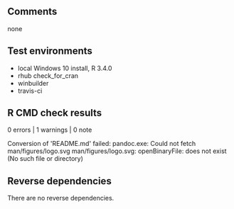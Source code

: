 ## Comments

none

## Test environments
* local Windows 10 install, R 3.4.0
* rhub check_for_cran
* winbuilder
* travis-ci

## R CMD check results

0 errors | 1 warnings | 0 note

   Conversion of 'README.md' failed:
   pandoc.exe: Could not fetch man/figures/logo.svg
   man/figures/logo.svg: openBinaryFile: does not exist (No such file or directory)

## Reverse dependencies

There are no reverse dependencies.

